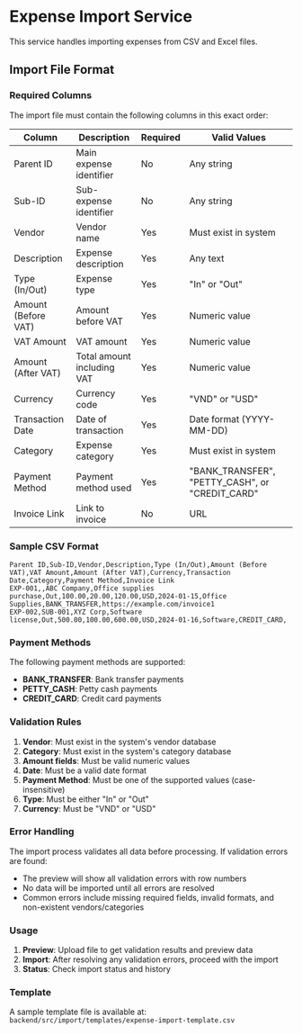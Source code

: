 # Expense Import Service

This service handles importing expenses from CSV and Excel files.

## Import File Format

### Required Columns

The import file must contain the following columns in this exact order:

| Column              | Description                | Required | Valid Values                                    |
| ------------------- | -------------------------- | -------- | ----------------------------------------------- |
| Parent ID           | Main expense identifier    | No       | Any string                                      |
| Sub-ID              | Sub-expense identifier     | No       | Any string                                      |
| Vendor              | Vendor name                | Yes      | Must exist in system                            |
| Description         | Expense description        | Yes      | Any text                                        |
| Type (In/Out)       | Expense type               | Yes      | "In" or "Out"                                   |
| Amount (Before VAT) | Amount before VAT          | Yes      | Numeric value                                   |
| VAT Amount          | VAT amount                 | Yes      | Numeric value                                   |
| Amount (After VAT)  | Total amount including VAT | Yes      | Numeric value                                   |
| Currency            | Currency code              | Yes      | "VND" or "USD"                                  |
| Transaction Date    | Date of transaction        | Yes      | Date format (YYYY-MM-DD)                        |
| Category            | Expense category           | Yes      | Must exist in system                            |
| Payment Method      | Payment method used        | Yes      | "BANK_TRANSFER", "PETTY_CASH", or "CREDIT_CARD" |
| Invoice Link        | Link to invoice            | No       | URL                                             |

### Sample CSV Format

```csv
Parent ID,Sub-ID,Vendor,Description,Type (In/Out),Amount (Before VAT),VAT Amount,Amount (After VAT),Currency,Transaction Date,Category,Payment Method,Invoice Link
EXP-001,,ABC Company,Office supplies purchase,Out,100.00,20.00,120.00,USD,2024-01-15,Office Supplies,BANK_TRANSFER,https://example.com/invoice1
EXP-002,SUB-001,XYZ Corp,Software license,Out,500.00,100.00,600.00,USD,2024-01-16,Software,CREDIT_CARD,
```

### Payment Methods

The following payment methods are supported:

- **BANK_TRANSFER**: Bank transfer payments
- **PETTY_CASH**: Petty cash payments
- **CREDIT_CARD**: Credit card payments

### Validation Rules

1. **Vendor**: Must exist in the system's vendor database
2. **Category**: Must exist in the system's category database
3. **Amount fields**: Must be valid numeric values
4. **Date**: Must be a valid date format
5. **Payment Method**: Must be one of the supported values (case-insensitive)
6. **Type**: Must be either "In" or "Out"
7. **Currency**: Must be "VND" or "USD"

### Error Handling

The import process validates all data before processing. If validation errors are found:

- The preview will show all validation errors with row numbers
- No data will be imported until all errors are resolved
- Common errors include missing required fields, invalid formats, and non-existent vendors/categories

### Usage

1. **Preview**: Upload file to get validation results and preview data
2. **Import**: After resolving any validation errors, proceed with the import
3. **Status**: Check import status and history

### Template

A sample template file is available at: `backend/src/import/templates/expense-import-template.csv`
